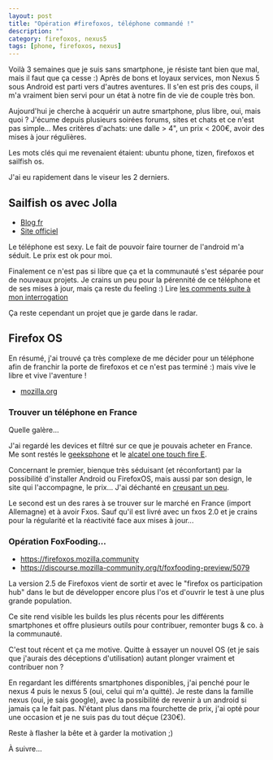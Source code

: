 ```yaml
---
layout: post
title: "Opération #firefoxos, téléphone commandé !"
description: ""
category: firefoxos, nexus5
tags: [phone, firefoxos, nexus]
---
```


Voilà 3 semaines que je suis sans smartphone, je résiste tant bien que mal,
mais il faut que ça cesse :) Après de bons et loyaux services, mon Nexus 5 sous
Android est parti vers d'autres aventures. Il s'en est pris des coups, il m'a
vraiment bien servi pour un état à notre fin de vie de couple très bon.

Aujourd'hui je cherche à acquérir un autre smartphone, plus libre, oui, mais
quoi ? J'écume depuis plusieurs soirées forums, sites et chats et ce n'est pas
simple... Mes critères d'achats: une dalle > 4", un prix < 200€, avoir des mises à jour
régulières.

Les mots clés qui me revenaient étaient: ubuntu phone, tizen, firefoxos et
sailfish os.

J'ai eu rapidement dans le viseur les 2 derniers.

## Sailfish os avec Jolla

* [Blog fr](http://jollafr.org)
* [Site officiel](http://jolla.com/)

Le téléphone est sexy. Le fait de pouvoir faire tourner de l'android m'a
séduit. Le prix est ok pour moi.

Finalement ce n'est pas si libre que ça et la communauté s'est séparée pour de
nouveaux projets. Je crains un peu pour la pérennité de ce téléphone et de ses
mises à jour, mais ça reste du feeling :) Lire [les comments suite à mon
interrogation](http://jollafr.org/offre-speciale-slush-2015-le-jolla-a-169e-dans-la-boutique-officielle/)

Ça reste cependant un projet que je garde dans le radar.

## Firefox OS

En résumé, j'ai trouvé ça très complexe de me décider pour un téléphone afin de
franchir la porte de firefoxos et ce n'est pas terminé :) mais vive le libre et
vive l'aventure !

* [mozilla.org](https://www.mozilla.org/en-US/firefox/os/2.5/)

### Trouver un téléphone en France

Quelle galère... 

J'ai regardé les devices et filtré sur ce que je pouvais acheter en France. Me
sont restés le [geeksphone](http://www.geeksphone.com/) et le [alcatel one touch fire
E](http://www.amazon.fr/ONETOUCH-d%C3%A9bloqu%C3%A9-logiciel-original-Allemagne/dp/B00MJ7MAUU/ref=sr_1_1?ie=UTF8&qid=1447365930&sr=8-1&keywords=alcatel+fire+e).

Concernant le premier, bienque très séduisant (et réconfortant) par la
possibilité d'installer Android ou FirefoxOS, mais aussi par son design, le
site qui l'accompagne, le prix... J'ai déchanté en [creusant un
peu](http://forum.geeksphone.com/index.php?topic=6521.0).

Le second est un des rares à se trouver sur le marché en France (import
Allemagne) et à avoir Fxos. Sauf qu'il est livré avec un fxos 2.0 et je crains pour la régularité et la réactivité face aux mises à jour...

### Opération FoxFooding...

* https://firefoxos.mozilla.community
* https://discourse.mozilla-community.org/t/foxfooding-preview/5079

La version 2.5 de Firefoxos vient de sortir et avec le "firefox os
participation hub" dans le but de développer encore plus l'os et d'ouvrir le
test à une plus grande population.

Ce site rend visible les builds les plus récents pour les différents
smartphones et offre plusieurs outils pour contribuer, remonter bugs & co. à la
communauté.

C'est tout récent et ça me motive. Quitte à essayer un nouvel OS (et je sais
que j'aurais des déceptions d'utilisation) autant plonger vraiment et
contribuer non ?

En regardant les différents smartphones disponibles, j'ai penché pour le nexus
4 puis le nexus 5 (oui, celui qui m'a quitté). Je reste dans la famille nexus
(oui, je sais google), avec la possibilité de revenir à un android si jamais ça
le fait pas. N'étant plus dans ma fourchette de prix, j'ai opté pour une
occasion et je ne suis pas du tout déçue (230€).

Reste à flasher la bête et à garder la motivation ;)

À suivre...

